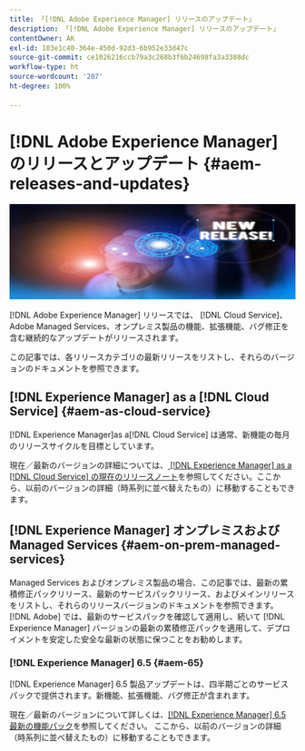 ```yaml
---
title: 「[!DNL Adobe Experience Manager] リリースのアップデート」
description: 「[!DNL Adobe Experience Manager] リリースのアップデート」
contentOwner: AK
exl-id: 103e1c40-364e-450d-92d3-6b952e33d47c
source-git-commit: ce1026216ccb79a3c268b3f6b24698fa3a3388dc
workflow-type: ht
source-wordcount: '207'
ht-degree: 100%

---
```


# [!DNL Adobe Experience Manager] のリリースとアップデート {#aem-releases-and-updates}

![[!DNL Experience Manager] 新リリース](assets/new-aem-releases1.jpeg)

[!DNL Adobe Experience Manager] リリースでは、 [!DNL Cloud Service]、Adobe Managed Services、オンプレミス製品の機能、拡張機能、バグ修正を含む継続的なアップデートがリリースされます。

この記事では、各リリースカテゴリの最新リリースをリストし、それらのバージョンのドキュメントを参照できます。

## [!DNL Experience Manager] as a [!DNL Cloud Service] {#aem-as-cloud-service}

[!DNL Experience Manager]as a[!DNL Cloud Service] は通常、新機能の毎月のリリースサイクルを目標としています。

現在／最新のバージョンの詳細については、[ [!DNL Experience Manager] as a [!DNL Cloud Service] の現在のリリースノート](https://experienceleague.adobe.com/docs/experience-manager-cloud-service/content/release-notes/release-notes/release-notes-current.html?lang=ja)を参照してください。ここから、以前のバージョンの詳細（時系列に並べ替えたもの）に移動することもできます。

## [!DNL Experience Manager] オンプレミスおよび Managed Services {#aem-on-prem-managed-services}

Managed Services およびオンプレミス製品の場合、この記事では、最新の累積修正パックリリース、最新のサービスパックリリース、およびメインリリースをリストし、それらのリリースバージョンのドキュメントを参照できます。[!DNL Adobe] では、最新のサービスパックを確認して適用し、続いて [!DNL Experience Manager] バージョンの最新の累積修正パックを適用して、デプロイメントを安定した安全な最新の状態に保つことをお勧めします。

### [!DNL Experience Manager] 6.5 {#aem-65}

[!DNL Experience Manager] 6.5 製品アップデートは、四半期ごとのサービスパックで提供されます。新機能、拡張機能、バグ修正が含まれます。

現在／最新のバージョンについて詳しくは、[[!DNL Experience Manager] 6.5 最新の機能パック](https://experienceleague.adobe.com/docs/experience-manager-65/release-notes/release-notes.html?lang=ja)を参照してください。 ここから、以前のバージョンの詳細（時系列に並べ替えたもの）に移動することもできます。
